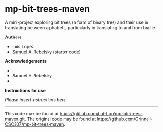 # mp-bit-trees-maven

A mini-project exploring bit trees (a form of binary tree) and their use in translating between alphabets, particularly in translating to and from braille.

**Authors**

* Luis Lopez
* Samuel A. Rebelsky (starter code)

**Acknowledgements**

*
* Samuel A. Rebelsky
*

**Instructions for use**

_Please insert instructions here._

---

This code may be found at <https://github.com/Lui-Lop/mp-bit-trees-maven.git>. The original code may be found at <https://github.com/Grinnell-CSC207/mp-bit-trees-maven>.
